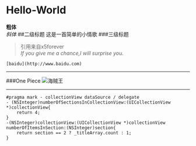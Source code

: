# Hello-World
**粗体**    
*斜体*
##二级标题
这是一首简单的小情歌
###三级标题

>引用来自x5forever  
*If you give me a chance,I will surprise you.*

  
    [baidu](http://www.baidu.com)

****************************
###One Piece
![海贼王](http://img4.duitang.com/uploads/item/201506/09/20150609113701_AVuWx.thumb.700_0.gif)

***************************
```objc
#pragma mark - collectionView dataSource / delegate
- (NSInteger)numberOfSectionsInCollectionView:(UICollectionView *)collectionView{
    return 4;
}
-(NSInteger)collectionView:(UICollectionView *)collectionView numberOfItemsInSection:(NSInteger)section{
    return section == 2 ? _titleArray.count : 1;
}
```

